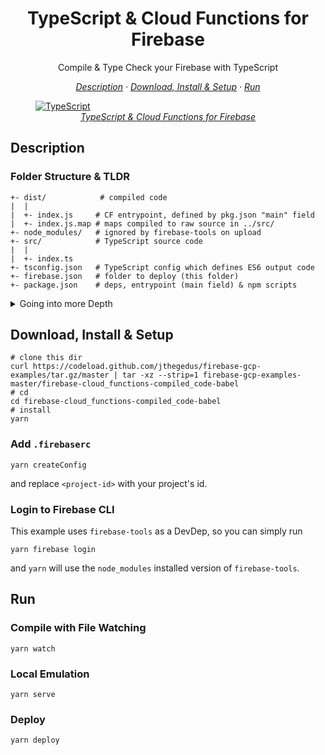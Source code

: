 <h1 align="center">TypeScript & Cloud Functions for Firebase</h1>

<p align="center">Compile & Type Check your Firebase with TypeScript</p>

<!-- toc -->

<p align="center">
    <em>
    <a href="#description">Description</a>
    · <a href="#download_install_setup">Download, Install & Setup</a>
    · <a href="#run">Run</a>
    </em>
</p>

<!-- title img -->

<a href='https://medium.com/@jthegedus/typescript-cloud-functions-for-firebase-9029fd4d89ef'>
<figure>
    <img
        src='https://cdn-images-1.medium.com/max/1000/1*ikqwah22cSHbiI5GiG1DtQ.gif'
        title='TypeScript & Cloud Functions for Firebase'
        alt="TypeScript"
    />
    <figcaption align='center'>
        <i>TypeScript & Cloud Functions for Firebase</i>
    </figcaption>
</figure>
</a>

<!-- contents -->

<h2 id="description">Description</h2>

### Folder Structure & TLDR

```
+- dist/            # compiled code
|  |
|  +- index.js     # CF entrypoint, defined by pkg.json "main" field
|  +- index.js.map # maps compiled to raw source in ../src/
+- node_modules/   # ignored by firebase-tools on upload
+- src/            # TypeScript source code
|  |
|  +- index.ts
+- tsconfig.json   # TypeScript config which defines ES6 output code
+- firebase.json   # folder to deploy (this folder)
+- package.json    # deps, entrypoint (main field) & npm scripts
```

<details>
<summary>Going into more Depth</summary>

`tsconfig.json`  defines

```json
// tsconfig.json
{}
```

`firebase.json`  defines the folder to deploy. In this case, we will deploy the root folder

```json
// .firebase.json
{ "functions": { "source": "." } }
```

`firebase-tools` will ignore `node_modules` on upload as Cloud Functions itself installs the dependencies in the cloud 💯 We will need to deploy:

- `dist/` for the compiled code
- `src/` for the original code enabling source maps with Cloud Function logs
- `package.json` for the reasons discussed below.

`package.json` defines our:

- scripts : `serve` & `deploy` scripts are the core scripts to use. The `compile` script executes the `tsc` tool and compiles our code with source maps.

```json
// package.json
{
  "compile": "yarn tsc",
  "serve": "yarn compile && yarn firebase serve --only functions",
  "predeploy": "yarn compile",
  "deploy": "yarn firebase deploy --only functions"
}
```

- dependencies : the deps for Cloud Functions to install in the cloud.

- main : this is the most important field of all. This defines the entrypoint to your code that Cloud Functions will execute. Since we are uploading the root folder, our entrypoint is located by:

```json
{
  "main": "dist/index.js"
}
```

Notice this is the compiled JavaScript file and not the `src/index` source file.

</details>

<h2 id="download_install_setup">Download, Install & Setup</h2>

```shell
# clone this dir
curl https://codeload.github.com/jthegedus/firebase-gcp-examples/tar.gz/master | tar -xz --strip=1 firebase-gcp-examples-master/firebase-cloud_functions-compiled_code-babel
# cd
cd firebase-cloud_functions-compiled_code-babel
# install
yarn
```

### Add `.firebaserc`

```shell
yarn createConfig
```

and replace `<project-id>` with your project's id.

### Login to Firebase CLI

This example uses `firebase-tools` as a DevDep, so you can simply run

```shell
yarn firebase login
```

and `yarn` will use the `node_modules` installed version of `firebase-tools`.

<h2 id="run">Run</h2>

### Compile with File Watching

```shell
yarn watch
```

### Local Emulation

```shell
yarn serve
```

### Deploy

```shell
yarn deploy
```
